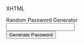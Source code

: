 XHTML
<!DOCTYPE html>
<html lang="en" dir="ltr">
   <head>
      <meta charset="utf-8">
      <title>Random Password Generator</title>
      <link rel="stylesheet" href="style.css">
     
   </head>
   <body>
      <div class="container">
         <div class="text">
            Random Password Generator
         </div>
         <div class="input-data">
            <div class="display">
               <input type="text">
               <span class="far fa-copy" onclick="copy()"></span>
               <span class="fas fa-copy" onclick="copy()"></span>
            </div>
            <button>Generate Password</button>
         </div>
      </div>
      <script>
         const display = document.querySelector("input"),
         button = document.querySelector("button"),
         copyBtn = document.querySelector("span.far"),
         copyActive = document.querySelector("span.fas");
         let chars = "abcdefghijklmnopqrstuvwxyzABCDEFGHIJKLMNOPQRSTUVWXYZ0123456789!@#$%^&*()_+~`|}{[]:;?><,./-=";
         button.onclick = ()=>{
           let i,
           randomPassword = "";
           copyBtn.style.display = "block";
           copyActive.style.display = "none";
           for (i = 0; i < 16; i++) {
             randomPassword = randomPassword + chars.charAt(
               Math.floor(Math.random() * chars.length)
             );
           }
           display.value = randomPassword;
         }
         function copy(){
           copyBtn.style.display = "none";
           copyActive.style.display = "block";
           display.select();
           document.execCommand("copy");
         }
      </script>
   </body>
</html>
